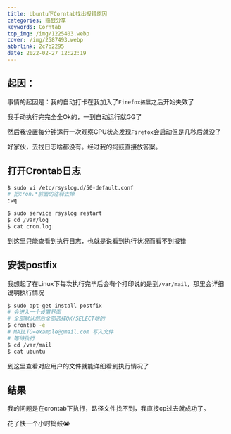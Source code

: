 ```yaml
---
title: Ubuntu下Corntab找出报错原因
categories: 捣鼓分享
keywords: Corntab
top_img: /img/1225403.webp
cover: /img/2587493.webp
abbrlink: 2c7b2295
date: 2022-02-27 12:22:19
---
```


##  起因：

事情的起因是：我的自动打卡在我加入了`Firefox拓展`之后开始失效了

我手动执行完完全全Ok的，一到自动运行就GG了

然后我设置每分钟运行一次观察CPU状态发现`Firefox`会启动但是几秒后就没了

好家伙，去找日志啥都没有。经过我的捣鼓直接放答案。

##  打开Crontab日志

```bash
$ sudo vi /etc/rsyslog.d/50-default.conf
# 把cron.*前面的注释去掉
:wq

$ sudo service rsyslog restart
$ cd /var/log
$ cat cron.log
```

到这里只能查看到执行日志，也就是说看到执行状况而看不到报错

##  安装postfix

我想起了在Linux下每次执行完毕后会有个打印说的是到`/var/mail`，那里会详细说明执行情况

```bash
$ sudo apt-get install postfix
# 会进入一个设置界面
# 全部默认然后全部选择OK/SELECT啥的
$ crontab -e 
# MAILTO=example@gmail.com 写入文件
# 等待执行
$ cd /var/mail
$ cat ubuntu
```

到这里查看对应用户的文件就能详细看到执行情况了

##  结果

我的问题是在crontab下执行，路径文件找不到，我直接cp过去就成功了。

花了快一个小时捣鼓😭